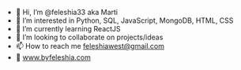 - 👋 Hi, I’m @feleshia33 aka Marti
- 👀 I’m interested in Python, SQL, JavaScript, MongoDB, HTML, CSS
- 🌱 I’m currently learning ReactJS
- 💞️ I’m looking to collaborate on projects/ideas
- 📫 How to reach me feleshiawest@gmail.com
- 🚧 www.byfeleshia.com

<!---
feleshia33/feleshia33 is a ✨ special ✨ repository because its `README.md` (this file) appears on your GitHub profile.
You can click the Preview link to take a look at your changes.
--->
